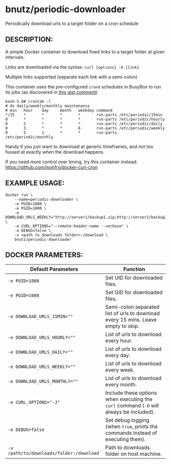 # bnutz/periodic-downloader
Periodically download urls to a target folder on a cron schedule

DESCRIPTION:
-----------
A simple Docker container to download fixed links to a target folder at given intervals.

Links are downloaded via the syntax: `curl {options} -O {link}`

Multiple links supported (separate each link with a semi-colon)

This container uses the pre-configured `crond` schedules in BusyBox to run its jobs (as discovered in [this gist comment](https://gist.github.com/andyshinn/3ae01fa13cb64c9d36e7#gistcomment-2044506))
```
bash-5.0# crontab -l
# do daily/weekly/monthly maintenance
# min   hour    day     month   weekday command
*/15    *       *       *       *       run-parts /etc/periodic/15min
0       *       *       *       *       run-parts /etc/periodic/hourly
0       2       *       *       *       run-parts /etc/periodic/daily
0       3       *       *       6       run-parts /etc/periodic/weekly
0       5       1       *       *       run-parts /etc/periodic/monthly
```

Handy if you just want to download at generic timeframes, and not too fussed at exactly *when* the download happens.

If you need more control over timing, try this container instead: https://github.com/jsonfry/docker-curl-cron


EXAMPLE USAGE:
-------

```
docker run \
    --name=periodic-downloader \
    -e PUID=1000 \
    -e PGID=1000 \
    -e DOWNLOAD_URLS_WEEKLY="http://server1/backup1.zip;http://server2/backup2.zip" \
    -e CURL_OPTIONS="--remote-header-name --verbose" \
    -e DEBUG=false \
    -v <path to downloads folder>:/download \
    bnutz/periodic-downloader
```

DOCKER PARAMETERS:
------------------

| Default Parameters | Function |
| ------------------ | -------- |
| `-e PUID=1000`   | Set UID for downloaded files. |
| `-e PGID=1000`   | Set GID for downloaded files. |
| `-e DOWNLOAD_URLS_15MIN=""`  | Semi-colon separated list of urls to download every 15 mins. Leave empty to skip. |
| `-e DOWNLOAD_URLS_HOURLY=""`  | List of urls to download every hour. |
| `-e DOWNLOAD_URLS_DAILY=""`  | List of urls to download every day. |
| `-e DOWNLOAD_URLS_WEEKLY=""`  | List of urls to download every week. |
| `-e DOWNLOAD_URLS_MONTHLY=""`  | List of urls to download every month. |
| `-e CURL_OPTIONS="-J"`  | Include these options when executing the `curl` command (`-O` will always be included). |
| `-e DEBUG=false` | Set debug logging (when `true`, prints the commands instead of executing them). |
| `-v /path/to/downloads/folder:/download` | Path to downloads folder on host machine. |
